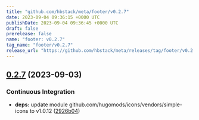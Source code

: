 ```yaml
---
title: "github.com/hbstack/meta/footer/v0.2.7"
date: 2023-09-04 09:36:15 +0000 UTC
publishDate: 2023-09-04 09:36:45 +0000 UTC
draft: false
prerelease: false
name: "footer: v0.2.7"
tag_name: "footer/v0.2.7"
release_url: "https://github.com/hbstack/meta/releases/tag/footer/v0.2.7"
---
```


## [0.2.7](https://github.com/hbstack/meta/compare/footer/v0.2.6...footer/v0.2.7) (2023-09-03)


### Continuous Integration

* **deps:** update module github.com/hugomods/icons/vendors/simple-icons to v1.0.12 ([2926b04](https://github.com/hbstack/meta/commit/2926b043a7d6271cb70836d60a5656088d8f342a))
